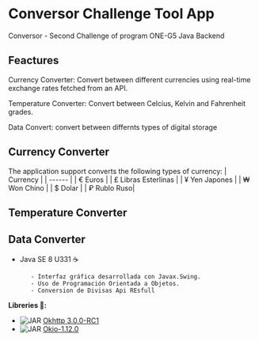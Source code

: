 <h1> Conversor Challenge Tool App </h1>
Conversor - Second Challenge of program ONE-G5 Java Backend

## Feactures
<p>Currency Converter: Convert between different currencies using real-time exchange rates fetched from an API.
<p>Temperature Converter: Convert between Celcius, Kelvin and Fahrenheit grades.</p>
<p>Data Convert: convert between differnts types of digital storage </p>

## Currency Converter

The application support converts the following types of currency:
| Currency |
| ------   |
| € Euros  | 
| ₤ Libras Esterlinas |
| ¥ Yen Japones |
| ₩ Won Chino |
| $ Dolar |
| ₽ Rublo Ruso|

## 


## Temperature Converter

## Data Converter

- Java SE 8 U331 ☕
            
         - Interfaz gráfica desarrollada con Javax.Swing.
         - Uso de Programación Orientada a Objetos.
         - Conversion de Divisas Api REsfull

**Libreries 📖:**
   
   - ![JAR](https://img.shields.io/badge/OkHttp--3.0.0--RC1-JAR-blue) <a href="https://repo1.maven.org/maven2/com/squareup/okhttp3/okhttp/3.0.0-RC1/okhttp-3.0.0-RC1.jar">Okhttp 3.0.0-RC1</a>
   - ![JAR](https://img.shields.io/badge/Okio--1.12.0-JAR-blue) <a href="https://repo1.maven.org/maven2/com/squareup/okio/okio/1.12.0/okio-1.12.0.jar">Okio-1.12.0</a>




